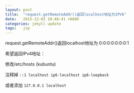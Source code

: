 ```yaml
---
layout: post
title:  "request.getRemoteAddr()返回localhost地址为IPV6"
date:   2015-12-03 10:48:41 +0800
categories: jekyll update
tags:   jsp
---
```

request.getRemoteAddr()返回localhost地址为 0:0:0:0:0:0:0:1

希望返回IPv4地址：

修改/etc/hosts (kubuntu)

注释掉    `::1 localhost ip6-localhost ip6-loopback`

或者添加 `127.0.0.1 localhost`
